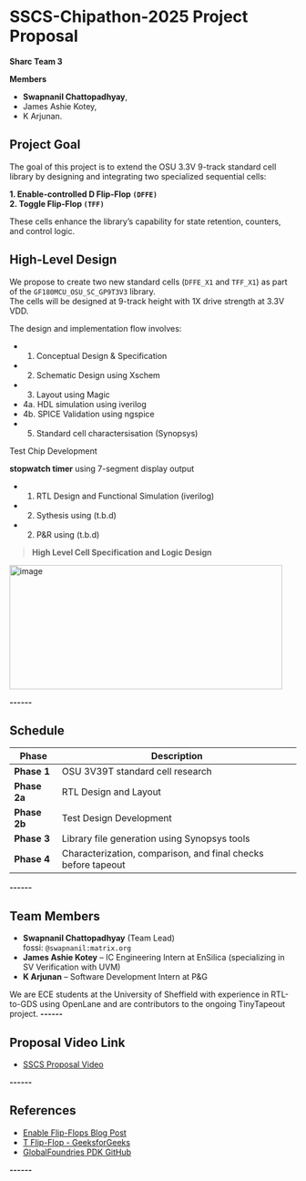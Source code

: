 # SSCS-Chipathon-2025 Project Proposal # 
**Sharc Team 3** 

**Members**
- **Swapnanil Chattopadhyay**, 
- James Ashie Kotey, 
- K Arjunan.

## Project Goal

The goal of this project is to extend the OSU 3.3V 9-track standard cell library by designing and integrating two specialized sequential cells:

**1. Enable-controlled D Flip-Flop `(DFFE)`**  
**2. Toggle Flip-Flop `(TFF)`**

These cells enhance the library’s capability for state retention, counters, and control logic.


## High-Level Design

We propose to create two new standard cells (`DFFE_X1` and `TFF_X1`) as part of the `GF180MCU_OSU_SC_GP9T3V3` library.  
The cells will be designed at 9-track height with 1X drive strength at 3.3V VDD.

The design and implementation flow involves:

- 1. Conceptual Design & Specification
- 2. Schematic Design using Xschem
- 3. Layout using Magic
- 4a. HDL simulation using iverilog
- 4b. SPICE Validation using ngspice
- 5. Standard cell charactersisation (Synopsys)

Test Chip Development

**stopwatch timer** using 7-segment display output

- 1. RTL Design and Functional Simulation (iverilog)
- 2. Sythesis using (t.b.d)
- 2. P&R using (t.b.d)

> **High Level Cell Specification and Logic Design**

<img width="479" height="218" alt="image" src="https://github.com/user-attachments/assets/df9a62f6-ec83-4dce-b0e7-566706d0738d" />

**------**

## Schedule

| Phase | Description |
|-------|-------------|
| **Phase 1** | OSU 3V39T standard cell research |
| **Phase 2a** | RTL Design and Layout |
| **Phase 2b** | Test Design Development |
| **Phase 3** | Library file generation using Synopsys tools |
| **Phase 4** | Characterization, comparison, and final checks before tapeout |

**------**

## Team Members

- **Swapnanil Chattopadhyay** (Team Lead)  
  fossi: `@swapnanil:matrix.org`  
- **James Ashie Kotey** – IC Engineering Intern at EnSilica (specializing in SV Verification with UVM)  
- **K Arjunan** – Software Development Intern at P&G  

We are ECE students at the University of Sheffield with experience in RTL-to-GDS using OpenLane and are contributors to the ongoing TinyTapeout project.
**------**

## Proposal Video Link

- [SSCS Proposal Video](https://drive.google.com/file/d/1Xd0uH8zoMggjvoABHvagSLX6_qmq6p1x/view?usp=sharing)  

**------**

## References

- [Enable Flip-Flops Blog Post](https://asicdigitaldesign.wordpress.com/2008/10/27/fun-with-enable-flip-flops/)  
- [T Flip-Flop - GeeksforGeeks](https://www.geeksforgeeks.org/digital-logic/t-flip-flop/)  
- [GlobalFoundries PDK GitHub](https://github.com/stineje/globalfoundries-pdk-libs-gf180mcu_osu_sc)

**------**

